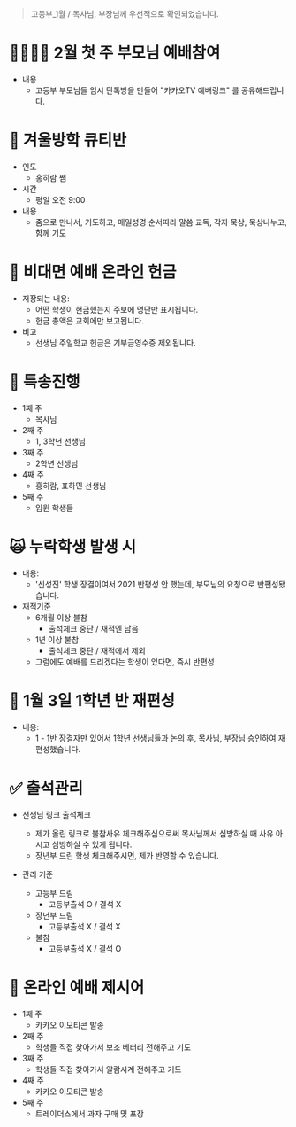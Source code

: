 > 고등부_1월 / 목사님, 부장님께 우선적으로 확인되었습니다.

# 👨‍👩‍👧‍👦 2월 첫 주 부모님 예배참여

- 내용
  - 고등부 부모님들 임시 단톡방을 만들어 "카카오TV 예배링크" 를 공유해드립니다.



# 📖 겨울방학 큐티반

- 인도
  - 홍히람 쌤
- 시간
  - 평일 오전 9:00
- 내용
  - 줌으로 만나서, 기도하고, 매일성경 순서따라 말씀 교독, 각자 묵상, 묵상나누고, 함께 기도



# 💸 비대면 예배 온라인 헌금

- 저장되는 내용:
  - 어떤 학생이 헌금했는지 주보에 명단만 표시됩니다.
  - 헌금 총액은 교회에만 보고됩니다.
- 비고
  - 선생님 주일학교 헌금은 기부금영수증 제외됩니다.



# 🎤 특송진행

- 1째 주
  - 목사님
- 2째 주
  - 1, 3학년 선생님
- 3째 주
  - 2학년 선생님
- 4째 주
  - 홍히람, 표하민 선생님
- 5째 주
  - 임원 학생들



# 🙀 누락학생 발생 시

- 내용:
  - '신성진' 학생 장결이여서 2021 반평성 안 했는데, 부모님의 요청으로 반편성됐습니다.
- 재적기준
  - 6개월 이상 불참
    - 출석체크 중단 / 재적엔 남음
  - 1년 이상 불참
    - 출석체크 중단 / 재적에서 제외
  - 그럼에도 예배를 드리겠다는 학생이 있다면, 즉시 반편성



# 📡 1월 3일 1학년 반 재편성

- 내용:
  - 1 - 1반 장결자만 있어서 1학년 선생님들과 논의 후, 목사님, 부장님 승인하여 재편성했습니다.



# ✅ 출석관리

- 선생님 링크 출석체크
  - 제가 올린 링크로 불참사유 체크해주심으로써 목사님께서 심방하실 때 사유 아시고 심방하실 수 있게 됩니다.
  - 장년부 드린 학생 체크해주시면, 제가 반영할 수 있습니다.

- 관리 기준
  - 고등부 드림
    - 고등부출석 O / 결석 X
  - 장년부 드림
    - 고등부출석 X / 결석 X
  - 불참
    - 고등부출석 X / 결석 O



# 🎁 온라인 예배 제시어

- 1째 주
  - 카카오 이모티콘 발송
- 2째 주
  - 학생들 직접 찾아가서 보조 베터리 전해주고 기도
- 3째 주
  - 학생들 직접 찾아가서 알람시계 전해주고 기도
- 4째 주
  - 카카오 이모티콘 발송
- 5째 주
  - 트레이더스에서 과자 구매 및 포장